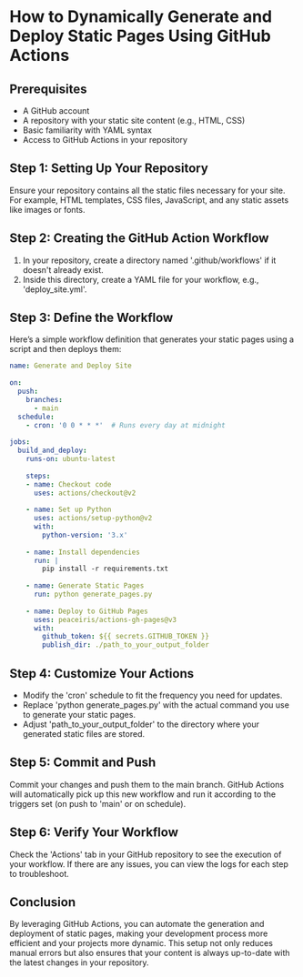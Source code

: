 # **How to Dynamically Generate and Deploy Static Pages Using GitHub Actions**

## **Prerequisites** 

- A GitHub account 
- A repository with your static site content (e.g., HTML, CSS) 
- Basic familiarity with YAML syntax 
- Access to GitHub Actions in your repository 

## **Step 1: Setting Up Your Repository** 

Ensure your repository contains all the static files necessary for your site. For example, HTML templates, CSS files, JavaScript, and any static assets like images or fonts. 

## **Step 2: Creating the GitHub Action Workflow**

1. In your repository, create a directory named '.github/workflows' if it doesn't already exist. 
2. Inside this directory, create a YAML file for your workflow, e.g., 'deploy_site.yml'. 

## **Step 3: Define the Workflow** 

Here’s a simple workflow definition that generates your static pages using a script and then deploys them: 

```yaml 
name: Generate and Deploy Site 
 
on: 
  push: 
    branches: 
      - main 
  schedule: 
    - cron: '0 0 * * *'  # Runs every day at midnight 
 
jobs: 
  build_and_deploy: 
    runs-on: ubuntu-latest 
 
    steps: 
    - name: Checkout code 
      uses: actions/checkout@v2 
 
    - name: Set up Python 
      uses: actions/setup-python@v2 
      with: 
        python-version: '3.x' 
 
    - name: Install dependencies 
      run: | 
        pip install -r requirements.txt 
 
    - name: Generate Static Pages 
      run: python generate_pages.py 
 
    - name: Deploy to GitHub Pages 
      uses: peaceiris/actions-gh-pages@v3 
      with: 
        github_token: ${{ secrets.GITHUB_TOKEN }} 
        publish_dir: ./path_to_your_output_folder 
``` 

## **Step 4: Customize Your Actions** 

- Modify the 'cron' schedule to fit the frequency you need for updates. 
- Replace 'python generate_pages.py' with the actual command you use to generate your static pages. 
- Adjust 'path_to_your_output_folder' to the directory where your generated static files are stored. 

## **Step 5: Commit and Push** 

Commit your changes and push them to the main branch. GitHub Actions will automatically pick up this new workflow and run it according to the triggers set (on push to 'main' or on schedule). 

## **Step 6: Verify Your Workflow** 

Check the 'Actions' tab in your GitHub repository to see the execution of your workflow. If there are any issues, you can view the logs for each step to troubleshoot. 

## **Conclusion** 

By leveraging GitHub Actions, you can automate the generation and deployment of static pages, making your development process more efficient and your projects more dynamic. This setup not only reduces manual errors but also ensures that your content is always up-to-date with the latest changes in your repository. 